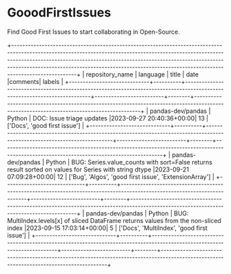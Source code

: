 # GooodFirstIssues
Find Good First Issues to start collaborating in Open-Source.

+-----------------------------------------------------------------------------------------------------------------------------------------------------------------------------------------------------------------------------------------------------------------------------------------------------------------------------------------------+
|       repository_name       | language |                                                           title                                                          |           date          |comments|                                                                 labels                                                                 |
+-----------------------------+----------+--------------------------------------------------------------------------------------------------------------------------+-------------------------+--------+----------------------------------------------------------------------------------------------------------------------------------------+
|      pandas-dev/pandas      |  Python  |                                                 DOC: Issue triage updates                                                |2023-09-27 20:40:36+00:00|   13   |                                                      ['Docs', 'good first issue']                                                      |
+-----------------------------+----------+--------------------------------------------------------------------------------------------------------------------------+-------------------------+--------+----------------------------------------------------------------------------------------------------------------------------------------+
|      pandas-dev/pandas      |  Python  |           BUG: Series.value_counts with sort=False returns result sorted on values for Series with string dtype          |2023-09-21 07:09:28+00:00|   12   |                                         ['Bug', 'Algos', 'good first issue', 'ExtensionArray']                                         |
+-----------------------------+----------+--------------------------------------------------------------------------------------------------------------------------+-------------------------+--------+----------------------------------------------------------------------------------------------------------------------------------------+
|      pandas-dev/pandas      |  Python  |                  BUG: MultiIndex.levels[x] of sliced DataFrame returns values from the non-sliced index                  |2023-09-15 17:03:14+00:00|    5   |                                               ['Docs', 'MultiIndex', 'good first issue']                                               |
+-----------------------------+----------+--------------------------------------------------------------------------------------------------------------------------+-------------------------+--------+----------------------------------------------------------------------------------------------------------------------------------------+
